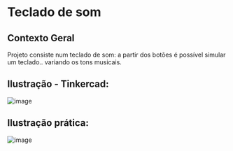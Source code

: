 # Teclado de som
## Contexto Geral
Projeto consiste num teclado de som: a partir dos botões é possível simular um teclado.. variando os tons musicais.

## Ilustração - Tinkercad:
![image](https://github.com/acampospsantos/Projetos-Arduino/assets/54013675/14e6a2c1-f86f-4926-816e-ebf906893b2f)



## Ilustração prática:
![image](https://github.com/acampospsantos/Projetos-Arduino/assets/54013675/fa828b45-c4fc-48ec-bdef-c02d5b833727)

